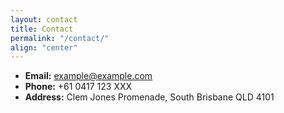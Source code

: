 ```yaml
---
layout: contact
title: Contact
permalink: "/contact/"
align: "center"
---
```


- **Email:** <a href="mailto:example@example.com">example@example.com</a>
- **Phone:** +61 0417 123 XXX
- **Address:** Clem Jones Promenade, South Brisbane QLD 4101
